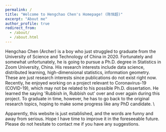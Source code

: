 ```yaml
---
permalink: /
title: "Welcome to Hengchao Chen's Homepage! (陈恒超)"
excerpt: "About me"
author_profile: true
redirect_from: 
  - /about/
  - /about.html
---
```


Hengchao Chen (Archer) is a boy who just struggled to graduate from the University of Science and Technology of China in 2020. Fortunately and somewhat unfortunately, he is going to pursue a Ph.D. degree in Statistics in Zoom University, China. His research interests include data science, distributed learning, high-dimensional statistics, information geometry. These are just research interests since publications do not exist right now. Recently, he enjoyed working on a project relevant to Coronavirus-19 (COVID-19), which may not be related to his possible Ph.D. dissertation. He learned the saying 'Rubbish in, Rubbish out' over and over again during this project. To graduate in time, however, he has to go back to the original research topics, hoping to make some progress like any PhD candidate.
\

Apparently, this website is just established, and the words are funny and away from serious. Hope I have time to improve it in the foreseeable future. Please do not hesitate to contact me if you have any suggestions.

